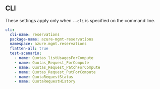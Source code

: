 ## CLI

These settings apply only when `--cli` is specified on the command line.

``` yaml $(cli)
cli:
  cli-name: reservations
  package-name: azure-mgmt-reservations
  namespace: azure.mgmt.reservations
  flatten-all: true
  test-scenario:
    - name: Quotas_listUsagesForCompute
    - name: Quotas_Request_ForCompute
    - name: Quotas_Request_PatchForCompute
    - name: Quotas_Request_PutForCompute
    - name: QuotaRequestStatus
    - name: QuotaRequestHistory      
```
